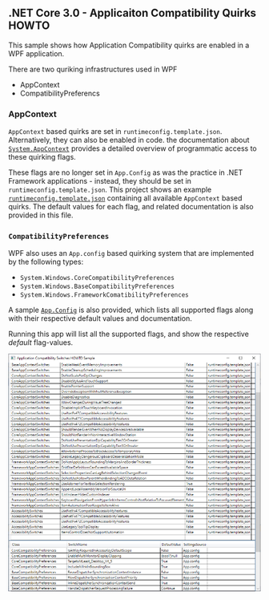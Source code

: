 ﻿## .NET Core 3.0 - Applicaiton Compatibility Quirks HOWTO 

This sample shows how Application Compatibility quirks are enabled in a WPF application. 

There are two quriking infrastructures used in WPF 

- AppContext
- CompatibilityPreferencs

### AppContext 

`AppContext` based quirks are set in `runtimeconfig.template.json`. Alternatively, they can also be enabled in code. the documentation about [`System.AppContext`](https://docs.microsoft.com/en-us/dotnet/api/system.appcontext?view=netcore-3.0) provides a detailed overview of programmatic access to these quirking flags. 

These flags are no longer set in `App.Config` as was the practice in .NET Framework applications - instead, they should be set in `runtimeconfig.template.json`. This project shows an example [`runtimeconfig.template.json`](runtimeconfig.template.json) containing all available `AppContext` based quirks. The default values for each flag, and related documentation is also provided in this file. 

### `CompatibilityPreferences`

WPF also uses an `App.config` based quirking system that are implemented by the following types: 

- `System.Windows.CoreCompatibilityPreferences`
- `System.Windows.BaseCompatibilityPreferences`
- `System.Windows.FrameworkComatibilityPreferences`

A sample [`App.Config`](App.config) is also provided, which lists all supported flags along with their respective default values and documentation. 

Running this app will list all the supported flags, and show the respective *default* flag-values. 

![](images/screenshot.png)